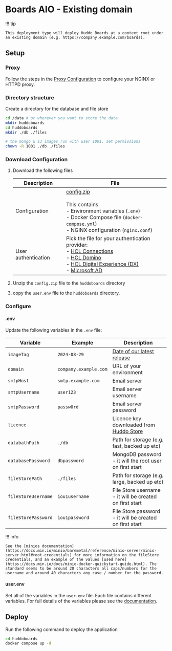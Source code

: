 # Boards AIO - Existing domain

!!! tip

    This deployment type will deploy Huddo Boards at a context root under an existing domain (e.g. https://company.example.com/boards).

## Setup

### Proxy

Follow the steps in the [Proxy Configuration](./proxy.md) to configure your NGINX or HTTPD proxy.

### Directory structure

Create a directory for the database and file store

```bash
cd /data # or wherever you want to store the data
mkdir huddoboards
cd huddoboards
mkdir ./db ./files

# the mongo & s3 images run with user 1001, set permissions
chown -R 1001 ./db ./files
```

### Download Configuration

1.  Download the following files

    | Description         | File                                                                                                                                                                                                                                                   |
    | ------------------- | ------------------------------------------------------------------------------------------------------------------------------------------------------------------------------------------------------------------------------------------------------ |
    | Configuration       | [config.zip](./config.zip)</br></br>This contains</br>- Environment variables (`.env`)</br>- Docker Compose file (`docker-compose.yml`)</br>- NGINX configuration (`nginx.conf`)                                                                       |
    | User authentication | Pick the file for your authentication provider:</br>- [HCL Connections](../auth/connections/user.env)</br>- [HCL Domino](../auth/domino/user.env)</br>- [HCL Digital Experience (DX)](../auth/dx/user.env)</br>- [Microsoft AD](../auth/msad/user.env) |

1.  Unzip the `config.zip` file to the `huddoboards` directory
1.  copy the `user.env` file to the `huddoboards` directory.

### Configure

#### .env

Update the following variables in the `.env` file:

| Variable            | Example               | Description                                                     |
| ------------------- | --------------------- | --------------------------------------------------------------- |
| `imageTag`          | `2024-08-29`          | [Date of our latest release](../../releases.md)                 |
| `domain`            | `company.example.com` | URL of your environment                                         |
| `smtpHost`          | `smtp.example.com`    | Email server                                                    |
| `smtpUsername`      | `user123`             | Email server username                                           |
| `smtpPassword`      | `passw0rd`            | Email server password                                           |
| `licence`           |                       | Licence key downloaded from [Huddo Store](../../store/index.md) |
| `databathPath`      | `./db`                | Path for storage (e.g. fast, backed up etc)                     |
| `databasePassword`  | `dbpassword`          | MongoDB password - it will the root user on first start         |
| `fileStorePath`     | `./files`             | Path for storage (e.g. large, backed up etc)                    |
| `fileStoreUsername` | `iou1username`        | File Store username - it will be created on first start         |
| `fileStorePassword` | `iou1password`        | File Store password - it will be created on first start         |

!!! info

    See the [minios documentation](https://docs.min.io/minio/baremetal/reference/minio-server/minio-server.html#root-credentials) for more information on the fileStore credentials, and an example of the values [used here](https://docs.min.io/docs/minio-docker-quickstart-guide.html). The standard seems to be around 20 characters all caps/numbers for the username and around 40 characters any case / number for the password.

#### user.env

Set all of the variables in the `user.env` file. Each file contains different variables. For full details of the variables please see the [documentation](../../env/common.md#provider-specific-options).

## Deploy

Run the following command to deploy the application

```bash
cd huddoboards
docker compose up -d
```
